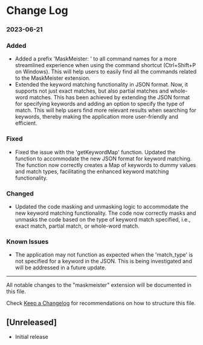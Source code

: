 # Change Log

### 2023-06-21
### Added
- Added a prefix 'MaskMeister: ' to all command names for a more streamlined experience when using the command shortcut (Ctrl+Shift+P on Windows). This will help users to easily find all the commands related to the MaskMeister extension.
- Extended the keyword matching functionality in JSON format. Now, it supports not just exact matches, but also partial matches and whole-word matches. This has been achieved by extending the JSON format for specifying keywords and adding an option to specify the type of match. This will help users find more relevant results when searching for keywords, thereby making the application more user-friendly and efficient.

### Fixed
- Fixed the issue with the 'getKeywordMap' function. Updated the function to accommodate the new JSON format for keyword matching. The function now correctly creates a Map of keywords to dummy values and match types, facilitating the enhanced keyword matching functionality.

### Changed
- Updated the code masking and unmasking logic to accommodate the new keyword matching functionality. The code now correctly masks and unmasks the code based on the type of keyword match specified, i.e., exact match, partial match, or whole-word match.

### Known Issues
- The application may not function as expected when the 'match_type' is not specified for a keyword in the JSON. This is being investigated and will be addressed in a future update.

---

All notable changes to the "maskmeister" extension will be documented in this file.

Check [Keep a Changelog](http://keepachangelog.com/) for recommendations on how to structure this file.

## [Unreleased]

- Initial release
